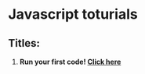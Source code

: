 # Javascript toturials

## Titles:

<ol>
  <li><p><strong>Run your first code! <a href="https://github.com/bardlur/Javascript_toturials/blob/main/lesson01/index.js">Click here<a/></strong></p></li>
  
</ol>
